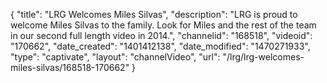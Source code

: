 {
    "title": "LRG Welcomes Miles Silvas",
    "description": "LRG is proud to welcome Miles Silvas to the family. Look for Miles and the rest of the team in our second full length video in 2014.",
    "channelid": "168518",
    "videoid": "170662",
    "date_created": "1401412138",
    "date_modified": "1470271933",
    "type": "captivate",
    "layout": "channelVideo",
    "url": "\/lrg\/lrg-welcomes-miles-silvas\/168518-170662"
}